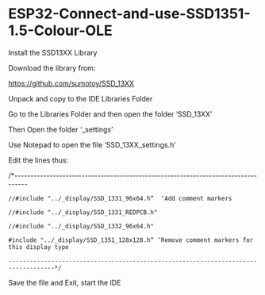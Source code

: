 

# ESP32-Connect-and-use-SSD1351-1.5-Colour-OLE

Install the SSD13XX Library

Download the library from:

https://github.com/sumotoy/SSD_13XX

Unpack  and copy to the IDE Libraries Folder

Go to the Libraries Folder and then open the folder ‘SSD_13XX’

Then Open the folder ‘_settings’

Use Notepad to open the file ‘SSD_13XX_settings.h’

Edit the lines thus:

/*----------------------------------------------------------------------------------

	//#include "../_display/SSD_1331_96x64.h“  ‘Add comment markers

	//#include "../_display/SSD_1331_REDPCB.h"

	//#include "../_display/SSD_1332_96x64.h"

	#include "../_display/SSD_1351_128x128.h“ ‘Remove comment markers for this display type
	
	-----------------------------------------------------------------------------------*/
	
Save the file and Exit, start the IDE
